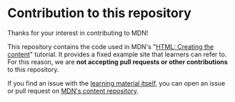 # Contribution to this repository

Thanks for your interest in contributing to MDN!

This repository contains the code used in MDN's "[HTML: Creating the content](/en-US/docs/Learn_web_development/Getting_started/Your_first_website/Creating_the_content)" tutorial.
It provides a fixed example site that learners can refer to.
For this reason, we are **not accepting pull requests or other contributions** to this repository.

If you find an issue with the [learning material itself](https://developer.mozilla.org/en-US/docs/Learn_web_development/Getting_started/Your_first_website/Creating_the_content), you can open an issue or pull request on [MDN's content repository](https://github.com/mdn/content).
